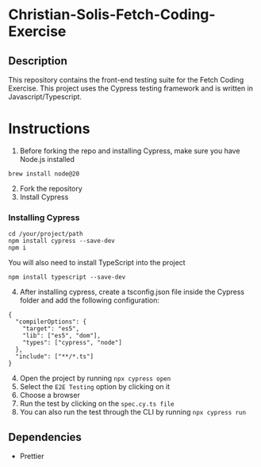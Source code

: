 # Christian-Solis-Fetch-Coding-Exercise
 
## Description
This repository contains the front-end testing suite for the Fetch Coding Exercise.
This project uses the Cypress testing framework and is written in Javascript/Typescript.
# Instructions
1. Before forking the repo and installing Cypress, make sure you have Node.js installed
```
brew install node@20
```
2. Fork the repository
3. Install Cypress
### Installing Cypress
```
cd /your/project/path
npm install cypress --save-dev
npm i
```
You will also need to install TypeScript into the project
```
npm install typescript --save-dev
```
4. After installing cypress, create a tsconfig.json file inside the Cypress folder and add the following configuration:
```
{
  "compilerOptions": {
    "target": "es5",
    "lib": ["es5", "dom"],
    "types": ["cypress", "node"]
  },
  "include": ["**/*.ts"]
}
```
4. Open the project by running ```npx cypress open```
5. Select the ```E2E Testing``` option by clicking on it
6. Choose a browser
7. Run the test by clicking on the ```spec.cy.ts file```
8. You can also run the test through the CLI by running ```npx cypress run```

## Dependencies
- Prettier
